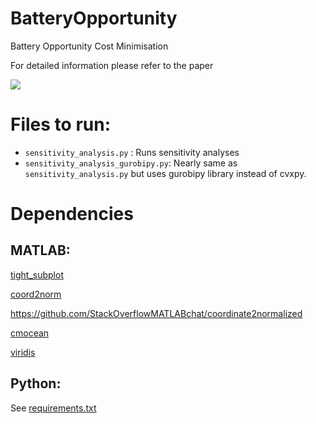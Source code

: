 # BatteryOpportunity
Battery Opportunity Cost Minimisation

For detailed information please refer to the paper


![](plots/final_submission/summary.gif)


# Files to run: 

- `sensitivity_analysis.py` : Runs sensitivity analyses
- `sensitivity_analysis_gurobipy.py`: Nearly same as `sensitivity_analysis.py` but uses gurobipy library instead of cvxpy.

# Dependencies

## MATLAB:

[tight_subplot](https://uk.mathworks.com/matlabcentral/fileexchange/27991-tight_subplot-nh-nw-gap-marg_h-marg_w)

[coord2norm](https://github.com/StackOverflowMATLABchat/coordinate2normalized)

https://github.com/StackOverflowMATLABchat/coordinate2normalized

[cmocean](https://www.mathworks.com/matlabcentral/fileexchange/57773-cmocean-perceptually-uniform-colormaps)

[viridis](https://uk.mathworks.com/matlabcentral/fileexchange/51986-perceptually-uniform-colormaps)

## Python:

See [requirements.txt](requirements.txt)

